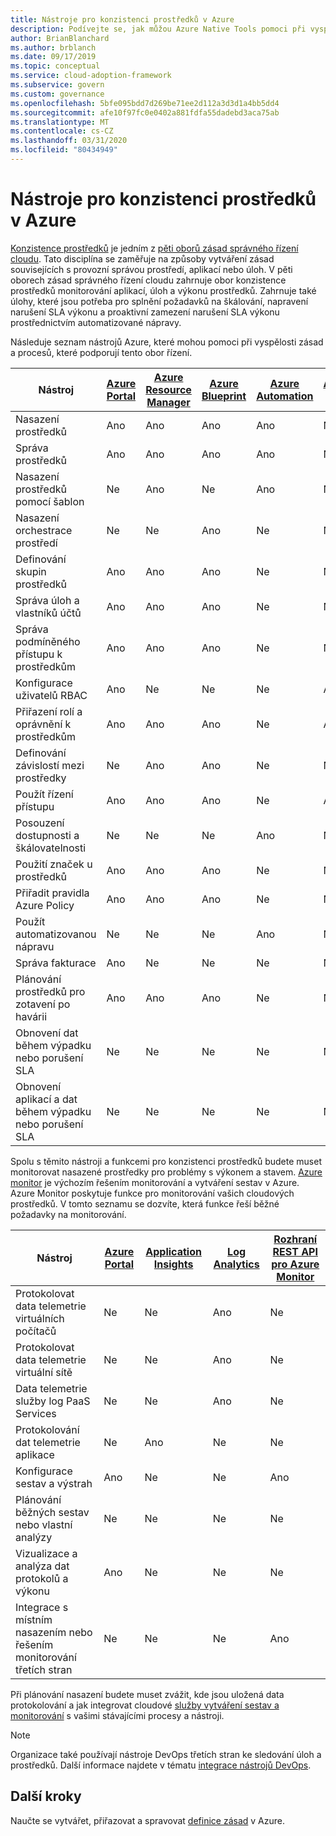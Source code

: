 ```yaml
---
title: Nástroje pro konzistenci prostředků v Azure
description: Podívejte se, jak můžou Azure Native Tools pomoci při vyspělých zásadách a procesech, které podporují obor řízení konzistence prostředků.
author: BrianBlanchard
ms.author: brblanch
ms.date: 09/17/2019
ms.topic: conceptual
ms.service: cloud-adoption-framework
ms.subservice: govern
ms.custom: governance
ms.openlocfilehash: 5bfe095bdd7d269be71ee2d112a3d3d1a4bb5dd4
ms.sourcegitcommit: afe10f97fc0e0402a881fdfa55dadebd3aca75ab
ms.translationtype: MT
ms.contentlocale: cs-CZ
ms.lasthandoff: 03/31/2020
ms.locfileid: "80434949"
---
```

# <a name="resource-consistency-tools-in-azure"></a>Nástroje pro konzistenci prostředků v Azure

[Konzistence prostředků](./index.md) je jedním z [pěti oborů zásad správného řízení cloudu](../governance-disciplines.md). Tato disciplína se zaměřuje na způsoby vytváření zásad souvisejících s provozní správou prostředí, aplikací nebo úloh. V pěti oborech zásad správného řízení cloudu zahrnuje obor konzistence prostředků monitorování aplikací, úloh a výkonu prostředků. Zahrnuje také úlohy, které jsou potřeba pro splnění požadavků na škálování, napravení narušení SLA výkonu a proaktivní zamezení narušení SLA výkonu prostřednictvím automatizované nápravy.

Následuje seznam nástrojů Azure, které mohou pomoci při vyspělosti zásad a procesů, které podporují tento obor řízení.

| Nástroj | [Azure Portal](https://azure.microsoft.com/features/azure-portal)  | [Azure Resource Manager](https://docs.microsoft.com/azure/azure-resource-manager/resource-group-overview)  | [Azure Blueprint](https://docs.microsoft.com/azure/governance/blueprints/overview) | [Azure Automation](https://docs.microsoft.com/azure/automation/automation-intro) | [Azure AD](https://docs.microsoft.com/azure/active-directory/fundamentals/active-directory-whatis) | [Azure Backup](https://docs.microsoft.com/azure/backup/backup-introduction-to-azure-backup) | [Azure Site Recovery](https://docs.microsoft.com/azure/site-recovery/site-recovery-overview) |
|---------|---------|---------|---------|---------|---------|---------|---------|
| Nasazení prostředků                             | Ano | Ano | Ano | Ano | Ne  | Ne | Ne |
| Správa prostředků                             | Ano | Ano | Ano | Ano | Ne  | Ne | Ne |
| Nasazení prostředků pomocí šablon             | Ne  | Ano | Ne  | Ano | Ne  | Ne | Ne |
| Nasazení orchestrace prostředí          | Ne  | Ne  | Ano | Ne  | Ne  | Ne | Ne |
| Definování skupin prostředků                       | Ano | Ano | Ano | Ne  | Ne  | Ne | Ne |
| Správa úloh a vlastníků účtů           | Ano | Ano | Ano | Ne  | Ne  | Ne | Ne |
| Správa podmíněného přístupu k prostředkům       | Ano | Ano | Ano | Ne  | Ne  | Ne | Ne |
| Konfigurace uživatelů RBAC                         | Ano | Ne  | Ne  | Ne  | Ano | Ne | Ne |
| Přiřazení rolí a oprávnění k prostředkům | Ano | Ano | Ano | Ne  | Ano | Ne | Ne |
| Definování závislostí mezi prostředky        | Ne  | Ano | Ano | Ne  | Ne  | Ne | Ne |
| Použít řízení přístupu                         | Ano | Ano | Ano | Ne  | Ano | Ne | Ne |
| Posouzení dostupnosti a škálovatelnosti          | Ne  | Ne  | Ne  | Ano | Ne  | Ne | Ne |
| Použití značek u prostředků                      | Ano | Ano | Ano | Ne  | Ne  | Ne | Ne |
| Přiřadit pravidla Azure Policy                    | Ano | Ano | Ano | Ne  | Ne  | Ne | Ne |
| Použít automatizovanou nápravu                  | Ne  | Ne  | Ne  | Ano | Ne  | Ne | Ne |
| Správa fakturace                               | Ano | Ne  | Ne  | Ne  | Ne  | Ne | Ne |
| Plánování prostředků pro zotavení po havárii         | Ano | Ano | Ano | Ne  | Ne  | Ano | Ano |
|Obnovení dat během výpadku nebo porušení SLA     | Ne | Ne  | Ne  | Ne  | Ne  | Ano | Ano |
|Obnovení aplikací a dat během výpadku nebo porušení SLA     | Ne | Ne  | Ne  | Ne  | Ne  | Ano | Ano |

Spolu s těmito nástroji a funkcemi pro konzistenci prostředků budete muset monitorovat nasazené prostředky pro problémy s výkonem a stavem. [Azure monitor](https://docs.microsoft.com/azure/azure-monitor/overview) je výchozím řešením monitorování a vytváření sestav v Azure. Azure Monitor poskytuje funkce pro monitorování vašich cloudových prostředků. V tomto seznamu se dozvíte, která funkce řeší běžné požadavky na monitorování.

| Nástroj | [Azure Portal](https://azure.microsoft.com/features/azure-portal) | [Application Insights](https://docs.microsoft.com/azure/application-insights/app-insights-overview) | [Log Analytics](https://docs.microsoft.com/azure/azure-monitor/log-query/log-query-overview) | [Rozhraní REST API pro Azure Monitor](https://docs.microsoft.com/rest/api/monitor) |
|----------------------------------------------------|--------------|----------------------|---------------|------------------------|
| Protokolovat data telemetrie virtuálních počítačů                 | Ne           | Ne                   | Ano           | Ne                     |
| Protokolovat data telemetrie virtuální sítě              | Ne           | Ne                   | Ano           | Ne                     |
| Data telemetrie služby log PaaS Services                   | Ne           | Ne                   | Ano           | Ne                     |
| Protokolování dat telemetrie aplikace                     | Ne           | Ano                  | Ne            | Ne                     |
| Konfigurace sestav a výstrah                       | Ano          | Ne                   | Ne            | Ano                    |
| Plánování běžných sestav nebo vlastní analýzy        | Ne           | Ne                   | Ne            | Ne                     |
| Vizualizace a analýza dat protokolů a výkonu     | Ano          | Ne                   | Ne            | Ne                     |
| Integrace s místním nasazením nebo řešením monitorování třetích stran     | Ne           | Ne                   | Ne            | Ano                    |

Při plánování nasazení budete muset zvážit, kde jsou uložená data protokolování a jak integrovat cloudové [služby vytváření sestav a monitorování](../../decision-guides/logging-and-reporting/index.md) s vašimi stávajícími procesy a nástroji.

> [!NOTE]
> Organizace také používají nástroje DevOps třetích stran ke sledování úloh a prostředků. Další informace najdete v tématu [integrace nástrojů DevOps](https://azure.microsoft.com/products/devops-tool-integrations).

## <a name="next-steps"></a>Další kroky

Naučte se vytvářet, přiřazovat a spravovat [definice zásad](https://docs.microsoft.com/azure/governance/policy) v Azure.
